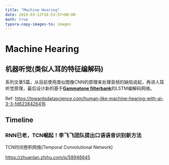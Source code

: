 ```yaml
---
title: "Machine Hearing"
date: 2019-03-12T16:53:57+08:00
math: true
typora-copy-images-to: images
---
```


# Machine Hearing

## 机器听觉(类似人耳的特征编解码)

系列文章5篇，从目前使用类似图像CNN的原理来处理音频的缺陷说起，再讲人耳听觉原理，最后设计新的基于[**Gammatone filterbank**](https://en.wikipedia.org/wiki/Gammatone_filter)的LSTM编解码网络。

Ref: https://towardsdatascience.com/human-like-machine-hearing-with-ai-3-3-fd6238426416

## Timeline

### RNN已老，TCN崛起！李飞飞团队提出口语语音识别新方法

TCN时间卷积网络(Temporal Convolutional Network)

https://zhuanlan.zhihu.com/p/58946645

